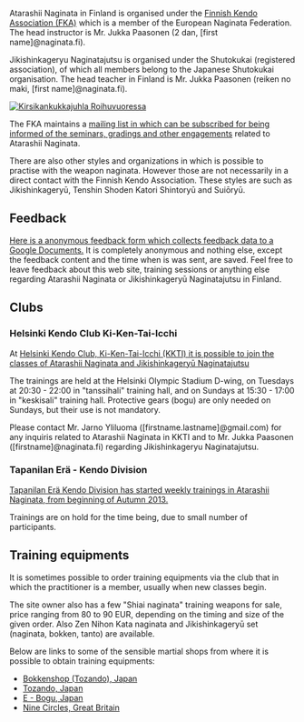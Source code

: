 Atarashii Naginata in Finland is organised under the [Finnish Kendo
Association (FKA)](http://fka.fi/ "FKA - Finnish Kendo Association") which
is a member of the European Naginata Federation. The head instructor is
Mr. Jukka Paasonen (2 dan, [first name]@naginata.fi).

Jikishinkageryu Naginatajutsu is organised under the Shutokukai (registered
association), of which all members belong to the Japanese Shutokukai organisation.
The head teacher in Finland is Mr. Jukka Paasonen (reiken no maki, [first name]@naginata.fi).

[![Kirsikankukkajuhla Roihuvuoressa](http://farm6.static.flickr.com/5231/7188222444_8b8d2512c1_m.jpg)
](http://flickr.com/photos/naakkalinna/7188222444 "Kirsikankukkajuhla Roihuvuoressa / Naakka")

The FKA maintains a [mailing list in which can be subscribed for being
informed of the seminars, gradings and other
engagements](http://fka.fi/mailman/listinfo/naginata_tiedotus_fka.fi "Naginata_tiedotus@fka.fi")
related to Atarashii Naginata.

There are also other styles and organizations in which is possible to
practise with the weapon naginata. However those are not necessarily in a
direct contact with the Finnish Kendo Association. These styles are such as
Jikishinkageryū, Tenshin Shoden Katori Shintoryū and Suiōryū.

## Feedback

[Here is a anonymous feedback form which collects feedback data to a Google Documents.](
https://docs.google.com/forms/d/1ElXfjdK3U819S_qPh5u648DRMC_xRFBBeCI2CJi5zcU/viewform "Naginata feedback")
It is completely anonymous and nothing else, except the feedback content and the time
when is was sent, are saved. Feel free to leave feedback about this web site,
training sessions or anything else regarding Atarashii Naginata or Jikishinkageryū
Naginatajutsu in Finland.


## Clubs

### Helsinki Kendo Club Ki-Ken-Tai-Icchi

At [Helsinki Kendo Club, Ki-Ken-Tai-Icchi (KKTI) it is possible to join the classes
of Atarashii Naginata and Jikishinkageryū
Naginatajutsu](http://www.kkti.fi/ "Helsinki Kendo Club - Ki-Ken-Tai-Icchi, Olympic Stadium, Helsinki")

The trainings are held at the Helsinki Olympic Stadium D-wing, on Tuesdays at 20:30 - 22:00
in "tanssihali" training hall, and on Sundays at 15:30 - 17:00 in "keskisali" training hall.
Protective gears (bogu) are only needed on Sundays, but their use is not mandatory.

Please contact Mr. Jarno Yliluoma ([firstname.lastname]@gmail.com) for any
inquiris related to Atarashii Naginata in KKTI and to Mr. Jukka Paasonen
([firstname]@naginata.fi) regarding Jikishinkageryu Naginatajutsu.

### Tapanilan Erä - Kendo Division

[Tapanilan Erä Kendo Division has started weekly trainings in Atarashii Naginata,
from beginning of Autumn 2013.](http://www.tapanila-kendo.org/ "Tapanilan Erä - Kendo Division")

Trainings are on hold for the time being, due to small number of participants.

## Training equipments

It is sometimes possible to order training equipments via the club that in
which the practitioner is a member, usually when new classes begin.

The site owner also has a few "Shiai naginata" training weapons for sale,
price ranging from 80 to 90 EUR, depending on the timing and size of the given order.
Also Zen Nihon Kata naginata and Jikishinkageryū set (naginata, bokken, tanto) are available.

Below are links to some of the sensible martial shops from where it is possible
to obtain training equipments:

-   [Bokkenshop (Tozando), Japan](http://www.bokkenshop.com/ "Bokkenshop")
-   [Tozando, Japan](http://www.tozandoshop.com/ "Tozando")
-   [E - Bogu, Japan](http://www.e-bogu.jp/ "E- Bogu Japan")
-   [Nine Circles, Great Britain](http://www.ninecircles.co.uk/ "Nine Circles")
